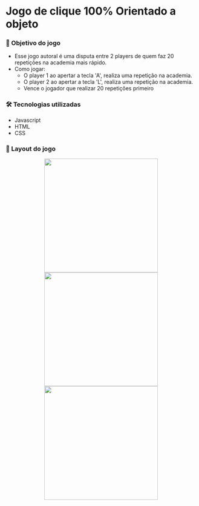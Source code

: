 # Jogo de clique 100% Orientado a objeto 

### 🎯 Objetivo do jogo

- Esse jogo autoral é uma disputa entre 2 players de quem faz 20 repetições na academia mais rápido.
- Como jogar:
  - O player 1 ao apertar a tecla 'A', realiza uma repetição na academia.  
  - O player 2 ao apertar a tecla 'L', realiza uma repetição na academia.
  - Vence o jogador que realizar 20 repetições primeiro
  
### 🛠 Tecnologias utilizadas

- Javascript
- HTML
- CSS

### 🔲 Layout do jogo
<div align="center">
  <img src="https://user-images.githubusercontent.com/113477112/229370819-512a8de3-ad94-4f2a-bb33-b8a1f89421ce.png" width="300px" />
  <img src="https://user-images.githubusercontent.com/113477112/229370603-4a19d65c-7b10-44e6-bc98-e54dd00c4672.png" width="300px" />
  <img src="https://user-images.githubusercontent.com/113477112/229370717-3ab94c58-5083-488d-8ff0-5fe0ff2d877b.png" width="300px" />
</div>
